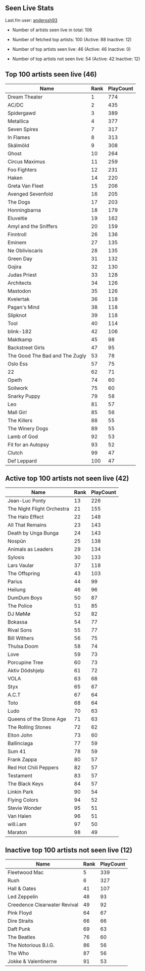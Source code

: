 ## Seen Live Stats

Last.fm user: [anderssh93](https://www.last.fm/user/anderssh93)

- Number of artists seen live in total: 106

- Number of fetched top artists: 100 (Active: 88 Inactive: 12)

- Number of top artists seen live: 46 (Active: 46 Inactive: 0)

- Number of top artists not seen live: 54 (Active: 42 Inactive: 12)

## Top 100 artists seen live (46)

Name                           | Rank | PlayCount
------------------------------ | ---- | ---------
Dream Theater                  | 1    | 774      
AC/DC                          | 2    | 435      
Spidergawd                     | 3    | 389      
Metallica                      | 4    | 377      
Seven Spires                   | 7    | 317      
In Flames                      | 8    | 313      
Skálmöld                       | 9    | 308      
Ghost                          | 10   | 264      
Circus Maximus                 | 11   | 259      
Foo Fighters                   | 12   | 231      
Haken                          | 14   | 220      
Greta Van Fleet                | 15   | 206      
Avenged Sevenfold              | 16   | 205      
The Dogs                       | 17   | 203      
Honningbarna                   | 18   | 179      
Eluveitie                      | 19   | 162      
Amyl and the Sniffers          | 20   | 159      
Finntroll                      | 26   | 136      
Eminem                         | 27   | 135      
Ne Obliviscaris                | 28   | 135      
Green Day                      | 31   | 132      
Gojira                         | 32   | 130      
Judas Priest                   | 33   | 128      
Architects                     | 34   | 126      
Mastodon                       | 35   | 126      
Kvelertak                      | 36   | 118      
Pagan's Mind                   | 38   | 118      
Slipknot                       | 39   | 118      
Tool                           | 40   | 114      
blink-182                      | 42   | 106      
Maktkamp                       | 45   | 98       
Backstreet Girls               | 47   | 95       
The Good The Bad and The Zugly | 53   | 78       
Oslo Ess                       | 57   | 75       
22                             | 62   | 71       
Opeth                          | 74   | 60       
Soilwork                       | 75   | 60       
Snarky Puppy                   | 79   | 58       
Leo                            | 81   | 57       
Mall Girl                      | 85   | 56       
The Killers                    | 88   | 55       
The Winery Dogs                | 89   | 55       
Lamb of God                    | 92   | 53       
Fit for an Autopsy             | 93   | 52       
Clutch                         | 99   | 47       
Def Leppard                    | 100  | 47       

## Active top 100 artists not seen live (42)

Name                       | Rank | PlayCount
-------------------------- | ---- | ---------
Jean-Luc Ponty             | 13   | 226      
The Night Flight Orchestra | 21   | 155      
The Halo Effect            | 22   | 148      
All That Remains           | 23   | 143      
Death by Unga Bunga        | 24   | 143      
Nospūn                     | 25   | 138      
Animals as Leaders         | 29   | 134      
Sylosis                    | 30   | 133      
Lars Vaular                | 37   | 118      
The Offspring              | 43   | 103      
Parius                     | 44   | 99       
Heilung                    | 46   | 96       
DumDum Boys                | 50   | 87       
The Police                 | 51   | 85       
DJ MøMø                    | 52   | 82       
Bokassa                    | 54   | 77       
Rival Sons                 | 55   | 77       
Bill Withers               | 56   | 75       
Thulsa Doom                | 58   | 74       
Love                       | 59   | 73       
Porcupine Tree             | 60   | 73       
Aktiv Dödshjelp            | 61   | 72       
VOLA                       | 63   | 68       
Styx                       | 65   | 67       
A.C.T                      | 67   | 64       
Toto                       | 68   | 64       
Ludo                       | 70   | 63       
Queens of the Stone Age    | 71   | 63       
The Rolling Stones         | 72   | 62       
Elton John                 | 73   | 60       
Ballinciaga                | 77   | 59       
Sum 41                     | 78   | 59       
Frank Zappa                | 80   | 57       
Red Hot Chili Peppers      | 82   | 57       
Testament                  | 83   | 57       
The Black Keys             | 84   | 57       
Linkin Park                | 90   | 54       
Flying Colors              | 94   | 52       
Stevie Wonder              | 95   | 51       
Van Halen                  | 96   | 51       
will.i.am                  | 97   | 50       
Maraton                    | 98   | 49       

## Inactive top 100 artists not seen live (12)

Name                         | Rank | PlayCount
---------------------------- | ---- | ---------
Fleetwood Mac                | 5    | 339      
Rush                         | 6    | 327      
Hall & Oates                 | 41   | 107      
Led Zeppelin                 | 48   | 93       
Creedence Clearwater Revival | 49   | 92       
Pink Floyd                   | 64   | 67       
Dire Straits                 | 66   | 66       
Daft Punk                    | 69   | 63       
The Beatles                  | 76   | 60       
The Notorious B.I.G.         | 86   | 56       
The Who                      | 87   | 56       
Jokke & Valentinerne         | 91   | 53       
